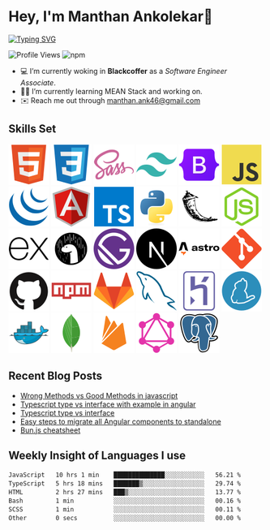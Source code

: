 # Hey, I'm Manthan Ankolekar👋

[![Typing SVG](https://readme-typing-svg.demolab.com?font=Fira+Code&pause=1000&width=435&lines=Front+End+Developer;Learn%2C+Build%2C+Repeat)](https://git.io/typing-svg)

![Profile Views](https://komarev.com/ghpvc/?username=manthanank&color=brightgreen)
![npm](https://img.shields.io/npm/dt/manthanank)
<!-- ![npm](https://img.shields.io/npm/dw/manthanank)
![npm](https://img.shields.io/npm/dm/manthanank)
![npm](https://img.shields.io/npm/dy/manthanank) -->

- 💻 I’m currently woking in **Blackcoffer** as a *Software Engineer Associate*.
- 🧑‍💻 I’m currently learning MEAN Stack and working on.
- ✉️ Reach me out through [manthan.ank46@gmail.com](mailto:manthan.ank46@gmail.com)

## Skills Set

![HTML5](/assets/svg/html.svg)
![CSS3](/assets/svg/css.svg)
![SASS](/assets/svg/sass.svg)
![TailwindCSS](/assets/svg/tailwindcss.svg)
![Bootstrap](/assets/svg/bootstrap.svg)
![JavaScript](/assets/svg/javascript.svg)
![jQuery](/assets/svg/jquery.svg)
![Angular](/assets/svg/angular.svg)
![Typescript](/assets/svg/typescript.svg)
![Python](/assets/svg/python.svg)
![Flask](/assets/svg/flask.svg)
![Node.js](/assets/svg/nodejs.svg)
![Express](/assets/svg/express.svg)
![Deno](/assets/svg/deno.svg)
![Gatsby](/assets/svg/gatsby.svg)
![NextJs](/assets/svg/nextjs.svg)
![Astro](/assets/svg/astro.svg)
![Git](/assets/svg/git.svg)
![GitHub](/assets/svg/github.svg)
![Npm](/assets/svg/npm.svg)
![GitLab](/assets/svg/gitlab.svg)
![MySQL](/assets/svg/mysql.svg)
![Heroku](/assets/svg/heroku.svg)
![Yarn](/assets/svg/yarn.svg)
![Docker](/assets/svg/docker.svg)
![MongoDB](/assets/svg//mongodb.svg)
![Firebase](/assets/svg/firebase.svg)
![GraphQL](/assets/svg/graphql.svg)
![Postgresql](/assets/svg/postgresql.svg)

## Recent Blog Posts

<!-- BLOG-POST-LIST:START -->
- [Wrong Methods vs Good Methods in javascript](https://dev.to/manthanank/wrong-methods-vs-good-methods-in-javascript-4cgl)
- [Typescript type vs interface with example in angular](https://dev.to/manthanank/typescript-type-vs-interface-with-example-in-angular-3k9m)
- [Typescript type vs interface](https://dev.to/manthanank/typescript-type-vs-interface-2gf)
- [Easy steps to migrate all Angular components to standalone](https://dev.to/manthanank/create-an-angular-complete-standalone-app-2f4a)
- [Bun.js cheatsheet](https://dev.to/manthanank/bunjs-cheatsheet-4ilp)
<!-- BLOG-POST-LIST:END -->

## Weekly Insight of Languages I use

<!--START_SECTION:waka-->

```txt
JavaScript   10 hrs 1 min    ██████████████░░░░░░░░░░░   56.21 %
TypeScript   5 hrs 18 mins   ███████▒░░░░░░░░░░░░░░░░░   29.74 %
HTML         2 hrs 27 mins   ███▒░░░░░░░░░░░░░░░░░░░░░   13.77 %
Bash         1 min           ░░░░░░░░░░░░░░░░░░░░░░░░░   00.16 %
SCSS         1 min           ░░░░░░░░░░░░░░░░░░░░░░░░░   00.11 %
Other        0 secs          ░░░░░░░░░░░░░░░░░░░░░░░░░   00.00 %
```

<!--END_SECTION:waka-->
